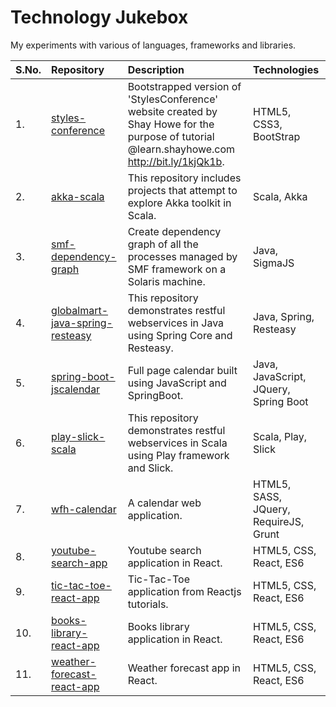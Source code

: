 # Technology Jukebox
My experiments with various of languages, frameworks and libraries.

|S.No.|Repository|Description|Technologies|
|:----|:---------|:----------|:-----------|
|1.|[styles-conference](https://github.com/codingkapoor/styles-conference)|Bootstrapped version of 'StylesConference' website created by Shay Howe for the purpose of tutorial @learn.shayhowe.com http://bit.ly/1kjQk1b.|HTML5, CSS3, BootStrap|
|2.|[akka-scala](https://github.com/codingkapoor/akka-scala)|This repository includes projects that attempt to explore Akka toolkit in Scala.|Scala, Akka|
|3.|[smf-dependency-graph](https://github.com/codingkapoor/smf-dependency-graph)|Create dependency graph of all the processes managed by SMF framework on a Solaris machine.|Java, SigmaJS|
|4.|[globalmart-java-spring-resteasy](https://github.com/codingkapoor/globalmart-java-spring-resteasy)|This repository demonstrates restful webservices in Java using Spring Core and Resteasy.|Java, Spring, Resteasy|
|5.|[spring-boot-jscalendar](https://github.com/codingkapoor/spring-boot-jscalendar)|Full page calendar built using JavaScript and SpringBoot.|Java, JavaScript, JQuery, Spring Boot|
|6.|[play-slick-scala](https://github.com/codingkapoor/play-slick-scala)|This repository demonstrates restful webservices in Scala using Play framework and Slick.|Scala, Play, Slick|
|7.|[wfh-calendar](https://github.com/codingkapoor/wfh-calendar)|A calendar web application.|HTML5, SASS, JQuery, RequireJS, Grunt|
|8.|[youtube-search-app](https://github.com/codingkapoor/youtube-search-app)|Youtube search application in React.|HTML5, CSS, React, ES6|
|9.|[tic-tac-toe-react-app](https://github.com/codingkapoor/tic-tac-toe-react-app)|Tic-Tac-Toe application from Reactjs tutorials.|HTML5, CSS, React, ES6|
|10.|[books-library-react-app](https://github.com/codingkapoor/books-library-react-app)|Books library application in React.|HTML5, CSS, React, ES6|
|11.|[weather-forecast-react-app](https://github.com/codingkapoor/weather-forecast-react-app)|Weather forecast app in React.|HTML5, CSS, React, ES6|
